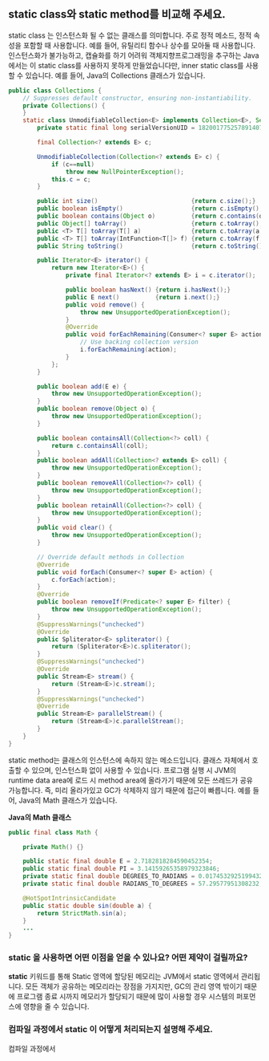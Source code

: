## static class와 static method를 비교해 주세요.

static class 는 인스턴스화 될 수 없는 클래스를 의미합니다. 주로 정적 메소드, 정적 속성을 포함할 때 사용합니다. 예를 들어, 유틸리티 함수나 상수를 모아둘 때 사용합니다. 인스턴스화가 불가능하고, 캡슐화를 하기 어려워 객체지향프로그래밍을 추구하는 Java에서는 이 static class를 사용하지 못하게 만들었습니다만, inner static class를 사용할 수 있습니다. 예를 들어, Java의 Collections 클래스가 있습니다.
```java
public class Collections {
    // Suppresses default constructor, ensuring non-instantiability.
    private Collections() {
    }
    static class UnmodifiableCollection<E> implements Collection<E>, Serializable {
        private static final long serialVersionUID = 1820017752578914078L;

        final Collection<? extends E> c;

        UnmodifiableCollection(Collection<? extends E> c) {
            if (c==null)
                throw new NullPointerException();
            this.c = c;
        }

        public int size()                          {return c.size();}
        public boolean isEmpty()                   {return c.isEmpty();}
        public boolean contains(Object o)          {return c.contains(o);}
        public Object[] toArray()                  {return c.toArray();}
        public <T> T[] toArray(T[] a)              {return c.toArray(a);}
        public <T> T[] toArray(IntFunction<T[]> f) {return c.toArray(f);}
        public String toString()                   {return c.toString();}

        public Iterator<E> iterator() {
            return new Iterator<E>() {
                private final Iterator<? extends E> i = c.iterator();

                public boolean hasNext() {return i.hasNext();}
                public E next()          {return i.next();}
                public void remove() {
                    throw new UnsupportedOperationException();
                }
                @Override
                public void forEachRemaining(Consumer<? super E> action) {
                    // Use backing collection version
                    i.forEachRemaining(action);
                }
            };
        }

        public boolean add(E e) {
            throw new UnsupportedOperationException();
        }
        public boolean remove(Object o) {
            throw new UnsupportedOperationException();
        }

        public boolean containsAll(Collection<?> coll) {
            return c.containsAll(coll);
        }
        public boolean addAll(Collection<? extends E> coll) {
            throw new UnsupportedOperationException();
        }
        public boolean removeAll(Collection<?> coll) {
            throw new UnsupportedOperationException();
        }
        public boolean retainAll(Collection<?> coll) {
            throw new UnsupportedOperationException();
        }
        public void clear() {
            throw new UnsupportedOperationException();
        }

        // Override default methods in Collection
        @Override
        public void forEach(Consumer<? super E> action) {
            c.forEach(action);
        }
        @Override
        public boolean removeIf(Predicate<? super E> filter) {
            throw new UnsupportedOperationException();
        }
        @SuppressWarnings("unchecked")
        @Override
        public Spliterator<E> spliterator() {
            return (Spliterator<E>)c.spliterator();
        }
        @SuppressWarnings("unchecked")
        @Override
        public Stream<E> stream() {
            return (Stream<E>)c.stream();
        }
        @SuppressWarnings("unchecked")
        @Override
        public Stream<E> parallelStream() {
            return (Stream<E>)c.parallelStream();
        }
    }
}
```

static method는 클래스의 인스턴스에 속하지 않는 메소드입니다. 클래스 자체에서 호출할 수 있으며, 인스턴스화 없이 사용할 수 있습니다. 프로그램 실행 시 JVM의 runtime data area에 로드 시 method area에 올라가기 때문에 모든 쓰레드가 공유 가능합니다. 즉, 미리 올라가있고 GC가 삭제하지 않기 때문에 접근이 빠릅니다.
예를 들어, Java의 Math 클래스가 있습니다.

__Java의 Math 클래스__
```java
public final class Math {

    private Math() {}

    public static final double E = 2.7182818284590452354;
    public static final double PI = 3.14159265358979323846;
    private static final double DEGREES_TO_RADIANS = 0.017453292519943295;
    private static final double RADIANS_TO_DEGREES = 57.29577951308232;

    @HotSpotIntrinsicCandidate
    public static double sin(double a) {
        return StrictMath.sin(a); 
    }
    ...
}
```

### static 을 사용하면 어떤 이점을 얻을 수 있나요? 어떤 제약이 걸릴까요?
__static__ 키워드를 통해 Static 영역에 할당된 메모리는 JVM에서 static 영역에서 관리됩니다. 모든 객체가 공유하는 메모리라는 장점을 가지지만, GC의 관리 영역 밖이기 때문에 프로그램 종료 시까지 메모리가 할당되기 때문에 많이 사용할 경우 시스템의 퍼포먼스에 영향을 줄 수 있습니다.

### 컴파일 과정에서 static 이 어떻게 처리되는지 설명해 주세요.
컴파일 과정에서 
